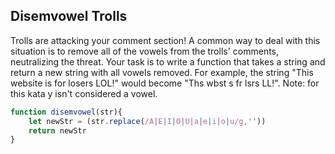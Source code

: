 ## Disemvowel Trolls

Trolls are attacking your comment section! A common way to deal with this situation is to remove all of the vowels from the trolls' comments, neutralizing the threat. Your task is to write a function that takes a string and return a new string with all vowels removed. For example, the string "This website is for losers LOL!" would become "Ths wbst s fr lsrs LL!". Note: for this kata y isn't considered a vowel.

```javascript
function disemvowel(str){
    let newStr = (str.replace(/A|E|I|O|U|a|e|i|o|u/g,''))
    return newStr
}
```
